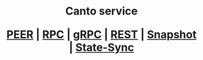 <h1 align="center"> Canto service
  
 [PEER](https://github.com/YTWOFUND/Canto/blob/main/Canto-Peer.md)   |   [RPC](https://github.com/YTWOFUND/Canto/blob/main/Canto-RPC.md)   |   [gRPC](https://github.com/YTWOFUND/Canto/blob/main/Canto-gRPC.md)    |   [REST](https://github.com/YTWOFUND/Canto-service/blob/main/Canto-Rest.md)    |   [Snapshot](https://github.com/YTWOFUND/Canto/blob/main/Snapshot.md)   |   [State-Sync](https://github.com/YTWOFUND/Canto/blob/main/State-Sync.md)

